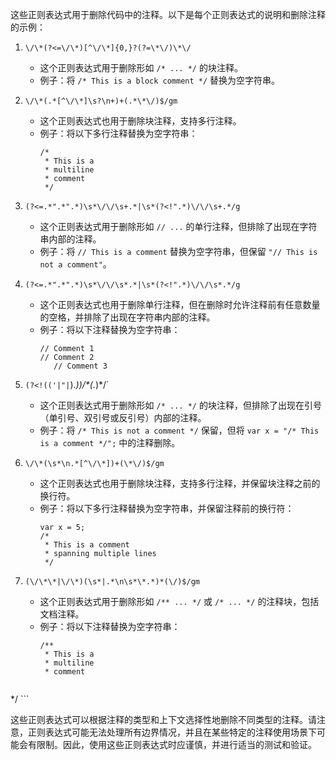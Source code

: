 这些正则表达式用于删除代码中的注释。以下是每个正则表达式的说明和删除注释的示例：

1. `\/\*(?<=\/\*)[^\/\*]{0,}?(?=\*\/)\*\/`
   - 这个正则表达式用于删除形如 `/* ... */` 的块注释。
   - 例子：将 `/* This is a block comment */` 替换为空字符串。

2. `\/\*(.*[^\/\*]\s?\n+)+(.*\*\/)$/gm`
   - 这个正则表达式也用于删除块注释，支持多行注释。
   - 例子：将以下多行注释替换为空字符串：
     ```
     /*
      * This is a
      * multiline
      * comment
      */
     ```

3. `(?<=.*".*".*)\s*\/\/\s+.*|\s*(?<!".*)\/\/\s+.*/g`
   - 这个正则表达式用于删除形如 `// ...` 的单行注释，但排除了出现在字符串内部的注释。
   - 例子：将 `// This is a comment` 替换为空字符串，但保留 `"// This is not a comment"`。

4. `(?<=.*".*".*)\s*\/\/\s*.*|\s*(?<!".*)\/\/\s*.*/g`
   - 这个正则表达式也用于删除单行注释，但在删除时允许注释前有任意数量的空格，并排除了出现在字符串内部的注释。
   - 例子：将以下注释替换为空字符串：
     ```
     // Comment 1
     // Comment 2
        // Comment 3
     ```

5. `(?<!(('|"|`).*))\/\*(.*)\*\/`
   - 这个正则表达式用于删除形如 `/* ... */` 的块注释，但排除了出现在引号（单引号、双引号或反引号）内部的注释。
   - 例子：将 `/* This is not a comment */` 保留，但将 `var x = "/* This is a comment */";` 中的注释删除。

6. `\/\*(\s*\n.*[^\/\*])+(\*\/)$/gm`
   - 这个正则表达式也用于删除块注释，支持多行注释，并保留块注释之前的换行符。
   - 例子：将以下多行注释替换为空字符串，并保留注释前的换行符：
     ```
     var x = 5;
     /*
      * This is a comment
      * spanning multiple lines
      */
     ```

7. `(\/\*\*|\/\*)(\s*|.*\n\s*\*.*)*(\/)$/gm`
   - 这个正则表达式用于删除形如 `/** ... */` 或 `/* ... */` 的注释块，包括文档注释。
   - 例子：将以下注释替换为空字符串：
     ```
     /**
      * This is a
      * multiline
      * comment
     

 */
     ```

这些正则表达式可以根据注释的类型和上下文选择性地删除不同类型的注释。请注意，正则表达式可能无法处理所有边界情况，并且在某些特定的注释使用场景下可能会有限制。因此，使用这些正则表达式时应谨慎，并进行适当的测试和验证。